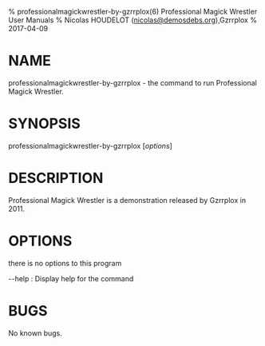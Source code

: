 % professionalmagickwrestler-by-gzrrplox(6) Professional Magick Wrestler User Manuals
% Nicolas HOUDELOT (nicolas@demosdebs.org),Gzrrplox
% 2017-04-09

# NAME
professionalmagickwrestler-by-gzrrplox - the command to run Professional Magick Wrestler.

# SYNOPSIS
professionalmagickwrestler-by-gzrrplox [*options*]

# DESCRIPTION
Professional Magick Wrestler is a demonstration released by Gzrrplox in 2011.

# OPTIONS
there is no options to this program

\--help
:   Display help for the command

# BUGS
No known bugs.
